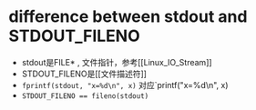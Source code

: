 # difference between stdout and STDOUT_FILENO

- stdout是FILE* , 文件指针，参考[[Linux_IO_Stream]]
- STDOUT_FILENO是[[文件描述符]]
- `fprintf(stdout, "x=%d\n", x)` 对应`printf("x=%d\n", x)
- `STDOUT_FILENO == fileno(stdout)`
